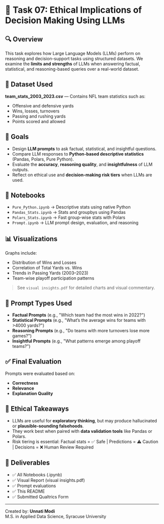 # 🧠 Task 07: Ethical Implications of Decision Making Using LLMs

## 🔍 Overview
This task explores how Large Language Models (LLMs) perform on reasoning and decision-support tasks using structured datasets. We examine the **limits and strengths** of LLMs when answering factual, statistical, and reasoning-based queries over a real-world dataset.

## 📂 Dataset Used
**team_stats_2003_2023.csv** — Contains NFL team statistics such as:
- Offensive and defensive yards
- Wins, losses, turnovers
- Passing and rushing yards
- Points scored and allowed

## 🎯 Goals
- Design **LLM prompts** to ask factual, statistical, and insightful questions.
- Compare LLM responses to **Python-based descriptive statistics** (Pandas, Polars, Pure Python).
- Evaluate the **accuracy**, **reasoning quality**, and **insightfulness** of LLM outputs.
- Reflect on ethical use and **decision-making risk tiers** when LLMs are used.

## 🧪 Notebooks
- `Pure_Python.ipynb` → Descriptive stats using native Python
- `Pandas_Stats.ipynb` → Stats and groupbys using Pandas
- `Polars_Stats.ipynb` → Fast group-wise stats with Polars
- `Prompt.ipynb` → LLM prompt design, evaluation, and reasoning

## 📊 Visualizations
Graphs include:
- Distribution of Wins and Losses
- Correlation of Total Yards vs. Wins
- Trends in Passing Yards (2003–2023)
- Team-wise playoff participation patterns

> See `visual insights.pdf` for detailed charts and visual commentary.

## 🧠 Prompt Types Used
- **Factual Prompts** (e.g., "Which team had the most wins in 2022?")
- **Statistical Prompts** (e.g., "What’s the average wins for teams with >4000 yards?")
- **Reasoning Prompts** (e.g., "Do teams with more turnovers lose more games?")
- **Insightful Prompts** (e.g., "What patterns emerge among playoff teams?")

## ✅ Final Evaluation
Prompts were evaluated based on:
- **Correctness**
- **Relevance**
- **Explanation Quality**

## 📌 Ethical Takeaways
- LLMs are useful for **exploratory thinking**, but may produce hallucinated or **plausible-sounding falsehoods**.
- They work best when paired with **data validation tools** like Pandas or Polars.
- Risk tiering is essential: Factual stats = ✅ Safe | Predictions = ⚠️ Caution | Decisions = ❌ Human Review Required

## 📘 Deliverables
- ✅ All Notebooks (.ipynb)
- ✅ Visual Report (visual insights.pdf)
- ✅ Prompt evaluations
- ✅ This README
- ✅ Submitted Qualtrics Form

---

Created by: **Unnati Modi**  
M.S. in Applied Data Science, Syracuse University  
